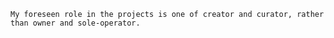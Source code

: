 	My foreseen role in the projects is one of creator and curator, rather than owner and sole-operator.
